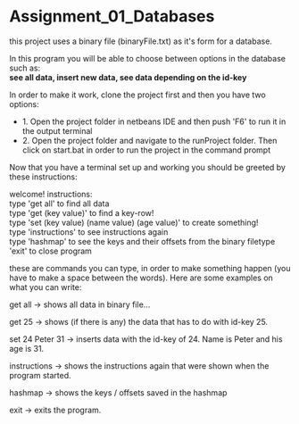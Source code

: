 # Assignment_01_Databases

<p>this project uses a binary file (binaryFile.txt) as it's form for a database.</p>

<p>In this program you will be able to choose between options in the database such as:<br/> <b>see all data, insert new data, see data depending on the id-key</b></p>


In order to make it work, clone the project first and then you have two options:
<ul>
  <li>1. Open the project folder in netbeans IDE and then push 'F6' to run it in the output terminal</li>
  <li>2. Open the project folder and navigate to the runProject folder. Then click on start.bat in order to run the project in the command prompt</li>
</ul>

<p>Now that you have a terminal set up and working you should be greeted by these instructions:</p>
<p>welcome! instructions:<br><emsp>type 'get all' to find all data<br><emsp>type 'get (key value)' to find a key-row!<br><emsp>type 'set (key value) (name value) (age value)' to create something!<br><emsp>type 'instructions' to see instructions again<br><emsp>type 'hashmap' to see the keys and their offsets from the binary file<emsp>type 'exit' to close program</p>
  
<p>these are commands you can type, in order to make something happen (you have to make a space between the words). Here are some examples on what you can write:</p>

<p>get all -> shows all data in binary file...</p>
<p>get 25 -> shows (if there is any) the data that has to do with id-key 25.</p>
<p>set 24 Peter 31 -> inserts data with the id-key of 24. Name is Peter and his age is 31.</p>
<p>instructions -> shows the instructions again that were shown when the program started.</p>
<p>hashmap -> shows the keys / offsets saved in the hashmap</p>
<p>exit -> exits the program.</p>
